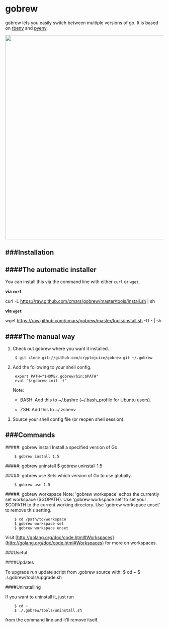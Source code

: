 gobrew
======

gobrew lets you easily switch between multiple versions of go. It is based on [rbenv](https://github.com/sstephenson/rbenv) and [pyenv](https://github.com/yyuu/pyenv).

<img src="http://i.imgur.com/MBzShbh.png" width="650">

###Installation
---------------

####The automatic installer
----------------------------

  You can install this via the command line with either `curl` or `wget`.

  __via `curl`__

  curl -L https://raw.github.com/cmars/gobrew/master/tools/install.sh | sh

  __via `wget`__

  wget https://raw.github.com/cmars/gobrew/master/tools/install.sh -O - | sh


####The manual way
------------------

1. Check out gobrew where you want it installed.

        $ git clone git://github.com/cryptojuice/gobrew.git ~/.gobrew

2. Add the following to your shell config.

        export PATH="$HOME/.gobrew/bin:$PATH"
        eval "$(gobrew init -)"
    Note:
    * BASH: Add this to ~/.bashrc (~/.bash_profile for Ubuntu users).

    * ZSH: Add this to ~/.zshenv

3.  Source your shell config file (or reopen shell session).

###Commands
-----------

#####: gobrew install
Install a specified version of Go.

        $ gobrew install 1.5

#####: gobrew uninstall
        $ gobrew uninstall 1.5

#####: gobrew use
Sets which version of Go to use globally.

        $ gobrew use 1.5

#####: gobrew workspace
Note: 'gobrew workspace' echos the currently set workspace ($GOPATH). Use 'gobrew workspace set' to set your $GOPATH to the current working directory. Use 'gobrew workspace unset' to remove this setting.

        $ cd /path/to/workspace
        $ gobrew workspace set
        $ gobrew workspace unset

Visit [http://golang.org/doc/code.html#Workspaces](http://golang.org/doc/code.html#Workspaces) for more on workspaces.

###Useful

####Updates

To upgrade run update script from .gobrew source with:
        $ cd ~
        $ ./.gobrew/tools/upgrade.sh

####Uninstalling

  If you want to uninstall it, just run

        $ cd ~
        $ ./.gobrew/tools/uninstall.sh

  from the command line and it’ll remove itself.

